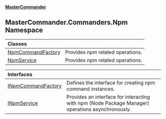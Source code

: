 #### [MasterCommander](MasterCommander.md 'MasterCommander')

## MasterCommander.Commanders.Npm Namespace

| Classes | |
| :--- | :--- |
| [NpmCommandFactory](NpmCommandFactory.md 'MasterCommander.Commanders.Npm.NpmCommandFactory') | Provides npm related operations. |
| [NpmService](NpmService.md 'MasterCommander.Commanders.Npm.NpmService') | Provides npm related operations. |

| Interfaces | |
| :--- | :--- |
| [INpmCommandFactory](INpmCommandFactory.md 'MasterCommander.Commanders.Npm.INpmCommandFactory') | Defines the interface for creating npm command instances. |
| [INpmService](INpmService.md 'MasterCommander.Commanders.Npm.INpmService') | Provides an interface for interacting with npm (Node Package Manager) operations asynchronously. |
